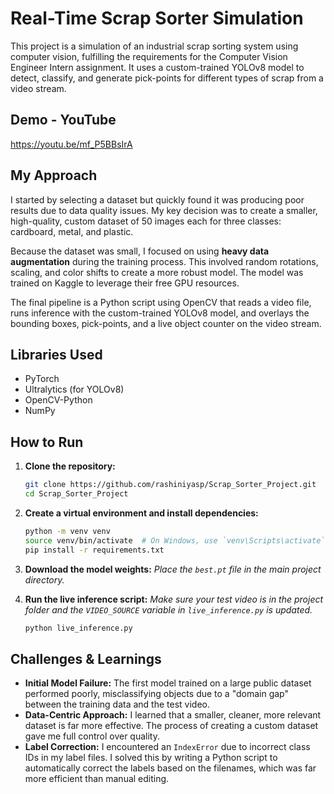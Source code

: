 # Real-Time Scrap Sorter Simulation

This project is a simulation of an industrial scrap sorting system using computer vision, fulfilling the requirements for the Computer Vision Engineer Intern assignment. It uses a custom-trained YOLOv8 model to detect, classify, and generate pick-points for different types of scrap from a video stream.

## Demo - YouTube
https://youtu.be/mf_P5BBsIrA


## My Approach

I started by selecting a dataset but quickly found it was producing poor results due to data quality issues. My key decision was to create a smaller, high-quality, custom dataset of 50 images each for three classes: cardboard, metal, and plastic. 

Because the dataset was small, I focused on using **heavy data augmentation** during the training process. This involved random rotations, scaling, and color shifts to create a more robust model. The model was trained on Kaggle to leverage their free GPU resources.

The final pipeline is a Python script using OpenCV that reads a video file, runs inference with the custom-trained YOLOv8 model, and overlays the bounding boxes, pick-points, and a live object counter on the video stream.

## Libraries Used
*   PyTorch
*   Ultralytics (for YOLOv8)
*   OpenCV-Python
*   NumPy

## How to Run

1.  **Clone the repository:**
    ```bash
    git clone https://github.com/rashiniyasp/Scrap_Sorter_Project.git
    cd Scrap_Sorter_Project

    ```
2.  **Create a virtual environment and install dependencies:**
    ```bash
    python -m venv venv
    source venv/bin/activate  # On Windows, use `venv\Scripts\activate`
    pip install -r requirements.txt
    ```
3.  **Download the model weights:**
    *Place the `best.pt` file in the main project directory.*

4.  **Run the live inference script:**
    *Make sure your test video  is in the project folder and the `VIDEO_SOURCE` variable in `live_inference.py` is updated.*
    ```bash
    python live_inference.py
    ```

## Challenges & Learnings

- **Initial Model Failure:** The first model trained on a large public dataset performed poorly, misclassifying objects due to a "domain gap" between the training data and the test video.
- **Data-Centric Approach:** I learned that a smaller, cleaner, more relevant dataset is far more effective. The process of creating a custom dataset gave me full control over quality.
- **Label Correction:** I encountered an `IndexError` due to incorrect class IDs in my label files. I solved this by writing a Python script to automatically correct the labels based on the filenames, which was far more efficient than manual editing.
